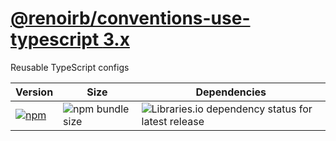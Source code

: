 # [@renoirb/conventions-use-typescript **3.x**][repo-url]

[repo-url]: https://github.com/renoirb/experiments-201908-rush-typescript-just-bili-monorepo/tree/v1.x-dev/conventions/use-typescript-3

Reusable TypeScript configs

| Version                                                                                                                                                                                                      | Size                                                                                                                    | Dependencies                                                                                                                                                                                   |
| ------------------------------------------------------------------------------------------------------------------------------------------------------------------------------------------------------------ | ----------------------------------------------------------------------------------------------------------------------- | ---------------------------------------------------------------------------------------------------------------------------------------------------------------------------------------------- |
| [![npm](https://img.shields.io/npm/v/%40renoirb%2Fconventions-use-typescript-3?style=flat-square&logo=appveyor&label=npm&logo=npm)](https://www.npmjs.com/package/%40renoirb%2Fconventions-use-typescript-3) | ![npm bundle size](https://img.shields.io/bundlephobia/min/%40renoirb%2Fconventions-use-typescript-3?style=flat-square) | ![Libraries.io dependency status for latest release](https://img.shields.io/librariesio/release/npm/%40renoirb%2Fconventions-use-typescript-3?style=flat-square&logo=appveyor&logo=dependabot) |
